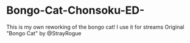 # Bongo-Cat-Chonsoku-ED-
This is my own reworking of the bongo cat! I use it for streams
Original "Bongo Cat" by @StrayRogue
